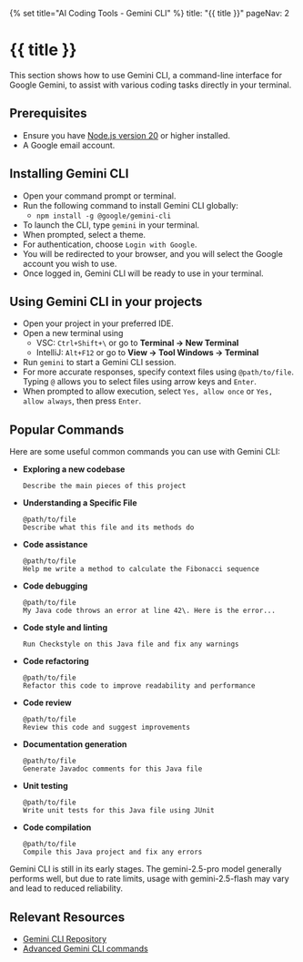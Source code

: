 {% set title="AI Coding Tools - Gemini CLI" %}
<frontmatter>
  title: "{{ title }}"
  pageNav: 2
</frontmatter>

<include src="../common/common-fragments.md#wip-warning" />

# {{ title }}

This section shows how to use Gemini CLI, a command-line interface for Google Gemini, to assist with various coding tasks directly in your terminal.

## Prerequisites

* Ensure you have [Node.js version 20](https://nodejs.org/en/download) or higher installed.  
* A Google email account.

## Installing Gemini CLI

* Open your command prompt or terminal.  
* Run the following command to install Gemini CLI globally:  
  * `npm install -g @google/gemini-cli`  
* To launch the CLI, type `gemini` in your terminal.  
* When prompted, select a theme.  
* For authentication, choose `Login with Google`.  
* You will be redirected to your browser, and you will select the Google account you wish to use.  
* Once logged in, Gemini CLI will be ready to use in your terminal.

## Using Gemini CLI in your projects

* Open your project in your preferred IDE.  
* Open a new terminal using 
  * VSC: `Ctrl+Shift+\` or go to **Terminal → New Terminal**
  * IntelliJ: `Alt+F12` or go to **View → Tool Windows → Terminal**
* Run `gemini` to start a Gemini CLI session.  
* For more accurate responses, specify context files using `@path/to/file`. Typing `@` allows you to select files using arrow keys and `Enter`.  
* When prompted to allow execution, select `Yes, allow once` or `Yes, allow always`, then press `Enter`.

## Popular Commands

Here are some useful common commands you can use with Gemini CLI:

* **Exploring a new codebase**
  ```
  Describe the main pieces of this project
  ```
* **Understanding a Specific File**  
  ```
  @path/to/file  
  Describe what this file and its methods do  
  ```
* **Code assistance**  
  ```
  @path/to/file  
  Help me write a method to calculate the Fibonacci sequence  
  ```
* **Code debugging**  
  ```
  @path/to/file  
  My Java code throws an error at line 42\. Here is the error...  
  ```
* **Code style and linting**  
  ``` 
  Run Checkstyle on this Java file and fix any warnings  
  ```
* **Code refactoring**  
  ```
  @path/to/file
  Refactor this code to improve readability and performance
  ```
* **Code review**  
  ```
  @path/to/file
  Review this code and suggest improvements
  ```
* **Documentation generation**  
  ```
  @path/to/file
  Generate Javadoc comments for this Java file
  ```
* **Unit testing**  
  ```
  @path/to/file
  Write unit tests for this Java file using JUnit
  ```
* **Code compilation**  
  ```
  @path/to/file
  Compile this Java project and fix any errors
  ```

<box type="warning" seamless>

Gemini CLI is still in its early stages. The gemini-2.5-pro model generally performs well, but due to rate limits, usage with gemini-2.5-flash may vary and lead to reduced reliability.
</box>

## Relevant Resources

* [Gemini CLI Repository](https://github.com/google-gemini/gemini-cli)  
* [Advanced Gemini CLI commands](https://github.com/google-gemini/gemini-cli/blob/main/docs/cli/commands.md)
